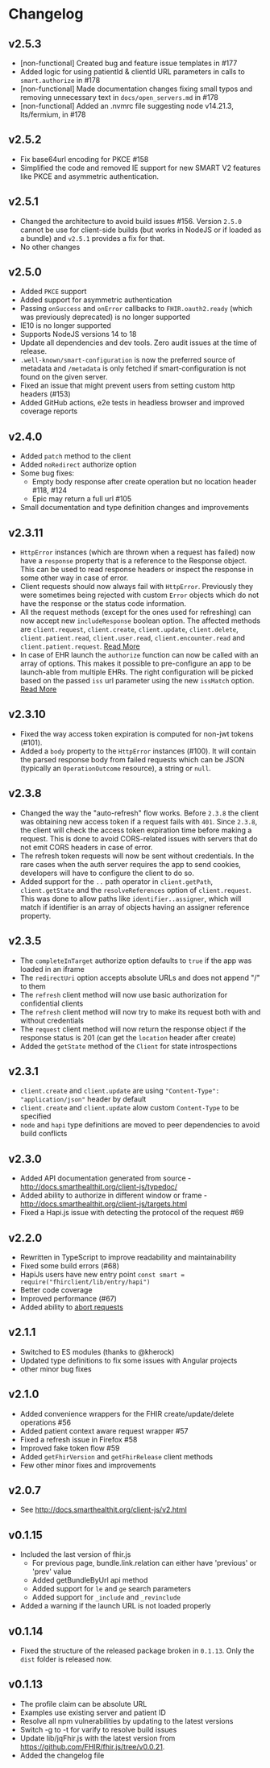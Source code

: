 # Changelog

## v2.5.3
- [non-functional] Created bug and feature issue templates in #177
- Added logic for using patientId & clientId URL parameters in calls to `smart.authorize` in #178
- [non-functional] Made documentation changes fixing small typos and removing unnecessary text in `docs/open_servers.md` in #178
- [non-functional] Added an .nvmrc file suggesting node v14.21.3, lts/fermium, in #178

## v2.5.2
- Fix base64url encoding for PKCE #158
- Simplified the code and removed IE support for new SMART V2 features like PKCE and asymmetric authentication.

## v2.5.1
- Changed the architecture to avoid build issues #156. Version `2.5.0` cannot be use for client-side builds (but works in NodeJS or if loaded as a bundle) and `v2.5.1` provides a fix for that.
- No other changes

## v2.5.0
- Added `PKCE` support
- Added support for asymmetric authentication
- Passing `onSuccess` and `onError` callbacks to `FHIR.oauth2.ready` (which was previously deprecated) is no longer supported
- IE10 is no longer supported
- Supports NodeJS versions 14 to 18
- Update all dependencies and dev tools. Zero audit issues at the time of release.
- `.well-known/smart-configuration` is now the preferred source of metadata and `/metadata` is only fetched if smart-configuration is not found on the given server.
- Fixed an issue that might prevent users from setting custom http headers (#153)
- Added GitHub actions, e2e tests in headless browser and improved coverage reports

## v2.4.0
- Added `patch` method to the client
- Added `noRedirect` authorize option 
- Some bug fixes:
  - Empty body response after create operation but no location header #118, #124
  - Epic may return a full url #105
- Small documentation and type definition changes and improvements

## v2.3.11
- `HttpError` instances (which are thrown when a request has failed) now have a `response` property that is a reference to the
  Response object. This can be used to read response headers or inspect the response in some other way in case of error.
- Client requests should now always fail with `HttpError`. Previously they were sometimes being rejected with custom `Error`
  objects which do not have the response or the status code information.
- All the request methods (except for the ones used for refreshing) can now accept new `includeResponse` boolean option. The affected methods are
  `client.request`, `client.create`, `client.update`, `client.delete`, `client.patient.read`, `client.user.read`, `client.encounter.read` and `client.patient.request`.
  [Read More](http://docs.smarthealthit.org/client-js/client.html)
- In case of EHR launch the `authorize` function can now be called with an array of options. This makes it possible to pre-configure an
  app to be launch-able from multiple EHRs. The right configuration will be picked based on the passed `iss` url parameter using the new 
  `issMatch` option. [Read More](http://docs.smarthealthit.org/client-js/open_servers#2-using-multiple-launch-configurations)

## v2.3.10
- Fixed the way access token expiration is computed for non-jwt tokens (#101).
- Added a `body` property to the `HttpError` instances (#100). It will contain the parsed response body from failed requests which can be JSON (typically an `OperationOutcome` resource), a string or `null`.

## v2.3.8
- Changed the way the "auto-refresh" flow works. Before `2.3.8` the client was obtaining new access token if a request fails with `401`. Since `2.3.8`, the client will check the access token expiration time before making a request. This is done to avoid CORS-related issues with servers that do not emit CORS headers in case of error.
- The refresh token requests will now be sent without credentials. In the rare cases when the auth server requires the app to send cookies, developers will have to configure the client to do so.
- Added support for the `..` path operator in `client.getPath`, `client.getState` and the `resolveReferences` option of `client.request`. This was done to allow paths like `identifier..assigner`, which will match if identifier is an array of objects having an assigner reference property.

## v2.3.5
- The `completeInTarget` authorize option defaults to `true` if the app was loaded in an iframe
- The `redirectUri` option accepts absolute URLs and does not append "/" to them
- The `refresh` client method will now use basic authorization for confidential clients
- The `refresh` client method will now try to make its request both with and without credentials
- The `request` client method will now return the response object if the response status is 201 (can get the `location` header after create)
- Added the `getState` method of the `Client` for state introspections

## v2.3.1
- `client.create` and `client.update` are using `"Content-Type": "application/json"` header by default
- `client.create` and `client.update` alow custom `Content-Type` to be specified
- `node` and `hapi` type definitions are moved to peer dependencies to avoid build conflicts

## v2.3.0
- Added API documentation generated from source - http://docs.smarthealthit.org/client-js/typedoc/
- Added ability to authorize in different window or frame - http://docs.smarthealthit.org/client-js/targets.html
- Fixed a Hapi.js issue with detecting the protocol of the request #69

## v2.2.0
- Rewritten in TypeScript to improve readability and maintainability
- Fixed some build errors (#68)
- HapiJs users have new entry point `const smart = require("fhirclient/lib/entry/hapi")`
- Better code coverage
- Improved performance (#67)
- Added ability to [abort requests](http://docs.smarthealthit.org/client-js/client.html#aborting-requests)

## v2.1.1
- Switched to ES modules (thanks to @kherock)
- Updated type definitions to fix some issues with Angular projects
- other minor bug fixes

## v2.1.0
- Added convenience wrappers for the FHIR create/update/delete operations #56
- Added patient context aware request wrapper #57
- Fixed a refresh issue in Firefox #58
- Improved fake token flow #59
- Added `getFhirVersion` and `getFhirRelease` client methods
- Few other minor fixes and improvements

## v2.0.7
- See http://docs.smarthealthit.org/client-js/v2.html

## v0.1.15
- Included the last version of fhir.js
    - For previous page, bundle.link.relation can either   have 'previous' or 'prev' value
    - Added getBundleByUrl api method
    - Added support for `le` and `ge` search parameters
    - Added support for `_include` and `_revinclude`
- Added a warning if the launch URL is not loaded properly

## v0.1.14
- Fixed the structure of the released package broken in `0.1.13`. Only the `dist`
  folder is released now.

## v0.1.13
- The profile claim can be absolute URL
- Examples use existing server and patient ID
- Resolve all npm vulnerabilities by updating to the latest versions
- Switch -g to -t for varify to resolve build issues
- Update lib/jqFhir.js with the latest version from https://github.com/FHIR/fhir.js/tree/v0.0.21.
- Added the changelog file
